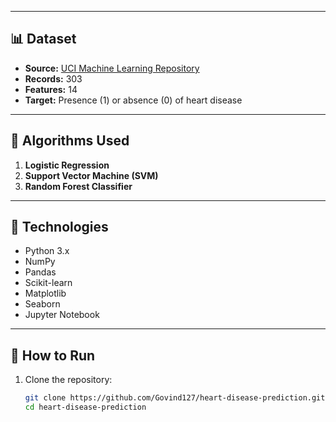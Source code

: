 
---

## 📊 Dataset

- **Source:** [UCI Machine Learning Repository](https://archive.ics.uci.edu/ml/datasets/heart+Disease)
- **Records:** 303
- **Features:** 14
- **Target:** Presence (1) or absence (0) of heart disease

---

## 🧠 Algorithms Used

1. **Logistic Regression**
2. **Support Vector Machine (SVM)**
3. **Random Forest Classifier**

---

## 🔧 Technologies

- Python 3.x
- NumPy
- Pandas
- Scikit-learn
- Matplotlib
- Seaborn
- Jupyter Notebook

---

## 🚀 How to Run

1. Clone the repository:
   ```bash
   git clone https://github.com/Govind127/heart-disease-prediction.git
   cd heart-disease-prediction
